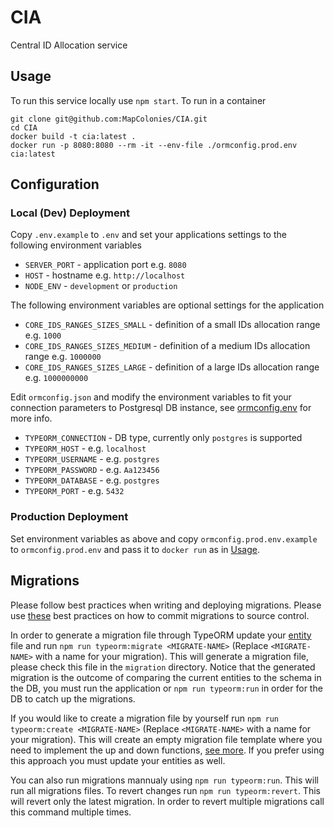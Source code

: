 # CIA
Central ID Allocation service

## Usage
To run this service locally use `npm start`. To run in a container
```shell
git clone git@github.com:MapColonies/CIA.git
cd CIA
docker build -t cia:latest .
docker run -p 8080:8080 --rm -it --env-file ./ormconfig.prod.env cia:latest
```

## Configuration
### Local (Dev) Deployment
Copy `.env.example` to `.env` and set your applications settings to the following environment variables
* `SERVER_PORT` - application port e.g. `8080`
* `HOST` - hostname e.g. `http://localhost`
* `NODE_ENV` - `development` or `production`

The following environment variables are optional settings for the application
* `CORE_IDS_RANGES_SIZES_SMALL` - definition of a small IDs allocation range e.g. `1000`
* `CORE_IDS_RANGES_SIZES_MEDIUM` - definition of a medium IDs allocation range e.g. `1000000`
* `CORE_IDS_RANGES_SIZES_LARGE` - definition of a large IDs allocation range e.g. `1000000000`

Edit `ormconfig.json` and modify the environment variables to fit your connection parameters to Postgresql DB instance, see [ormconfig.env](https://typeorm.io/#/using-ormconfig/using-environment-variables) for more info.
* `TYPEORM_CONNECTION` - DB type, currently only `postgres` is supported
* `TYPEORM_HOST` - e.g. `localhost`
* `TYPEORM_USERNAME` - e.g. `postgres`
* `TYPEORM_PASSWORD` - e.g. `Aa123456`
* `TYPEORM_DATABASE` - e.g. `postgres`
* `TYPEORM_PORT` - e.g. `5432`

### Production Deployment
Set environment variables as above and copy `ormconfig.prod.env.example` to `ormconfig.prod.env` and pass it to `docker run` as in [Usage](#Usage).

## Migrations
Please follow best practices when writing and deploying migrations. Please use [these](http://ryanogles.by/database-migrations-best-practices/) best practices on how to commit migrations to source control.

In order to generate a migration file through TypeORM update your [entity](https://typeorm.io/#/entities) file and run `npm run typeorm:migrate <MIGRATE-NAME>` (Replace `<MIGRATE-NAME>` with a name for your migration). This will generate a migration file, please check this file in the `migration` directory. Notice that the generated migration is the outcome of comparing the current entities to the schema in the DB, you must run the application or `npm run typeorm:run` in order for the DB to catch up the migrations.

If you would like to create a migration file by yourself run `npm run typeorm:create <MIGRATE-NAME>` (Replace `<MIGRATE-NAME>` with a name for your migration). This will create an empty migration file template where you need to implement the up and down functions, [see more](https://typeorm.io/#/migrations/creating-a-new-migration). If you prefer using this approach you must update your entities as well.

You can also run migrations mannualy using `npm run typeorm:run`. This will run all migrations files. To revert changes run `npm run typeorm:revert`. This will revert only the latest migration. In order to revert multiple migrations call this command multiple times.